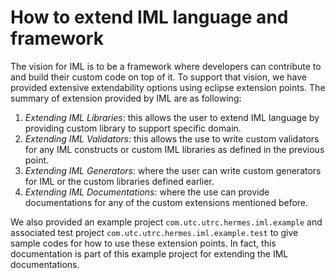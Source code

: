 # How to extend IML language and framework
The vision for IML is to be a framework where developers can contribute to and build their custom code on top of it. To support that vision, we have provided extensive extendability options using eclipse extension points. The summary of extension provided by IML are as following:
1. *Extending IML Libraries*: this allows the user to extend IML language by providing custom library to support specific domain.
2. *Extending IML Validators*: this allows the use to write custom validators for any IML constructs or custom IML libraries as defined in the previous point.
3. *Extending IML Generators*: where the user can write custom generators for IML or the custom libraries defined earlier.
4. *Extending IML Documentations*: where the use can provide documentations for any of the custom extensions mentioned before.

We also provided an example project `com.utc.utrc.hermes.iml.example` and associated test project `com.utc.utrc.hermes.iml.example.test` to give sample codes for how to use these extension points. In fact, this documentation is part of this example project for extending the IML documentations.